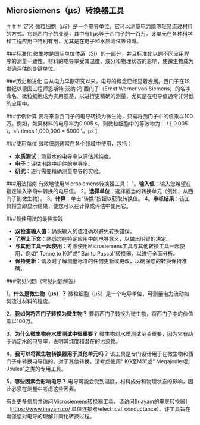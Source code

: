 ## Microsiemens（µs）转换器工具

＃＃＃ 定义
微粒细胞（µS）是一个电导单位，它可以测量电力能够轻易流过材料的方式。它是西门子的亚基，其中有1 µs等于西门子的一百万。该单元在各种科学和工程应用中特别有用，尤其是在电子和水质测试等领域。

###标准化
微生物是国际单位体系（SI）的一部分，并且标准化以跨不同应用程序的测量一致性。材料的电导率受其温度，成分和物理状态的影响，使微生物成为准确评估的关键单位。

###历史和进化
自从电力早期研究以来，电导的概念已经显着发展。西门子在19世纪以德国工程师恩斯特·沃纳·冯·西门子（Ernst Werner von Siemens）的名字命名。微粒细胞成为实用亚基，以进行更精确的测量，尤其是在电导值通常非常低的应用中。

###示例计算
要将来自西门子的电导转换为微生物，只需将西门子中的值乘以100万。例如，如果材料的电导率为0.005 s，则微粒细胞中的等效物为：
\ [
0.005 \，s \ times 1,000,000 = 5000 \，µs
\]

###使用单位
微粒细胞通常在各个领域中使用，包括：
-  **水质测试**：测量水的电导率以评估其纯度。
-  **电子**：评估电路中组件的电导率。
-  **研究**：进行需要精确测量电导的实验。

###用法指南
有效地使用Microsiemens转换器工具：
1。**输入值**：输入您希望在指定输入字段中转换的电导值。
2。**选择单位**：选择适当的转换单元（例如，从西门子到微生物）。
3。**计算**：单击“转换”按钮以获取转换值。
4。**审核结果**：该工具将立即显示结果，使您可以在计算或评估中使用它。

###最佳用法的最佳实践
-  **双检查输入值**：确保输入的值准确以避免转换错误。
-  **了解上下文**：熟悉您在特定应用中的电导意义，以做出明智的决定。
-  **与其他工具一起使用**：考虑使用Microsiemens工具与其他转换工具一起使用，例如“ Tonne to KG”或“ Bar to Pascal”转换器，以进行全面分析。
-  **保持更新**：请及时了解测量标准的任何更新或更改，以确保您的转换保持准确。

###常见问题（常见问题解答）

1。**什么是微生物（µs）？**
微粒细胞（µS）是一个电导单位，可测量电力流动如何流过材料的程度。

2。**我如何将西门子转换为微生物？**
要将西门子转换为微生物，将西门子中的价值乘以100万。

3。**为什么微生物在水质测试中很重要？**
微生物对水质测试至关重要，因为它有助于确定水的电导率，表明其纯度和潜在的污染物。

4。**我可以将微生物转换器用于其他单元吗？**
该工具是专门设计用于在微生物和西门子中转换电导值的。对于其他转换，请考虑使用“ KG至M3”或“ Megajoules到Joules”之类的专用工具。

5。**哪些因素会影响电导？**
电导可能会受到温度，材料成分和物理状态的影响，因此必须在测量中考虑这些因素。

有关更多信息并访问Microsiemens转换器工具，请访问[Inayam的电导转换器]（https://www.inayam.co/ 单位连接器/electrical_conductance）。该工具旨在增强您对电导的理解并简化转换过程。
